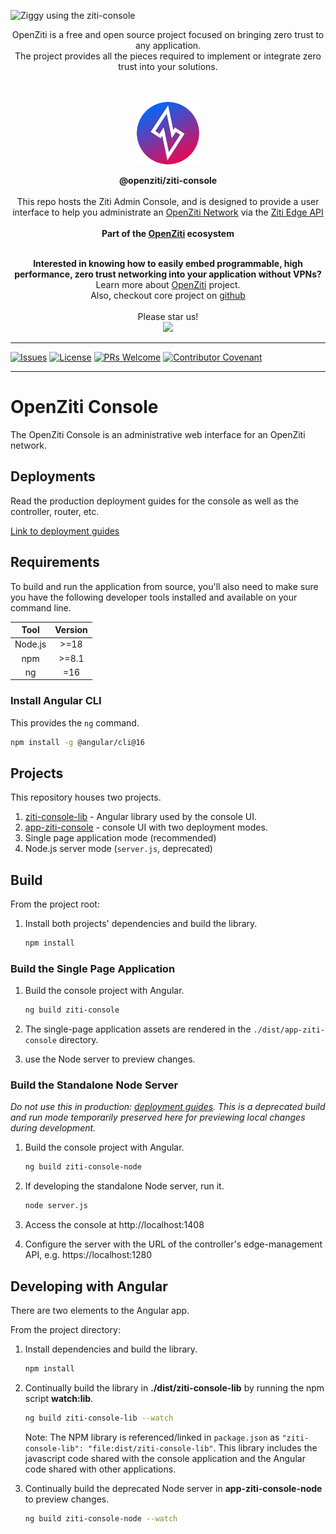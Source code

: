 ![Ziggy using the ziti-console](https://raw.githubusercontent.com/openziti/ziti-console/main/projects/ziti-console-lib/src/lib/assets/banners/ZAC.jpg)

<p align="center" width="100%">
OpenZiti is a free and open source project focused on bringing zero trust to any application.
     <br>
The project provides all the pieces required to implement or integrate zero trust into your solutions.
<br/>
<br/>
     <br>
</p>

<p align="center" width="100%">
<a href="https://openziti.io"><img src="https://github.com/openziti/ziti-console/blob/main/projects/ziti-console-lib/src/lib/assets/icons/android-icon-192x192.png?raw=true" width="100"></a>
</p>

<p align="center">
    <b>
    <a>@openziti/ziti-console</a>
    <br>
    <br>
    </b>
    This repo hosts the Ziti Admin Console, and is designed to provide a user interface to help you administrate an <a href="https://openziti.io">OpenZiti Network</a> via the <a href="https://openziti.io/docs/reference/developer/api/">Ziti Edge API</a>
    <br>
    <br>
    <b>Part of the <a href="https://openziti.io/about">OpenZiti</a> ecosystem</b>
</p>

<p align="center">
    <br>
    <b>Interested in knowing how to easily embed programmable, high performance, zero trust networking into your application without VPNs?</b>
    <br>
    Learn more about <a href="https://openziti.io/about">OpenZiti</a> project.</b>
    <br>
    Also, checkout core project on <a href="https://github.com/openziti">github</a>
<br/>
<br/>
Please star us!
<br/>
<a href="https://github.com/openziti/ziti/stargazers"><img src="https://img.shields.io/github/stars/openziti/ziti?style=flat" ></a>
    </p>

---

[![Issues](https://img.shields.io/github/issues-raw/openziti/ziti-console)](https://github.com/openziti/ziti-console/issues)
[![License](https://img.shields.io/badge/License-Apache%202.0-blue.svg)](https://opensource.org/licenses/Apache-2.0)
[![PRs Welcome](https://img.shields.io/badge/PRs-welcome-brightgreen.svg?style=rounded)](CONTRIBUTING.md)
[![Contributor Covenant](https://img.shields.io/badge/Contributor%20Covenant-v2.0%20adopted-ff69b4.svg)](CODE_OF_CONDUCT.md)

---

# OpenZiti Console

The OpenZiti Console is an administrative web interface for an OpenZiti network.

## Deployments

Read the production deployment guides for the console as well as the controller, router, etc.

[Link to deployment guides](https://openziti.io/docs/category/deployments/)

## Requirements

To build and run the application from source, you'll also need to make sure you have the following developer tools installed and available on your command line.

| Tool        |      Version |
| :---:       | :---:        |
| Node.js     | >=18         |
| npm         | >=8.1        |
| ng          |  =16         |

### Install Angular CLI

This provides the `ng` command.

```bash
npm install -g @angular/cli@16
```

## Projects

This repository houses two projects.

1. [ziti-console-lib](./projects/ziti-console-lib) - Angular library used by the console UI.
1. [app-ziti-console](./projects/app-ziti-console) - console UI with two deployment modes.
1. Single page application mode (recommended)
1. Node.js server mode (`server.js`, deprecated)

## Build

From the project root:

1. Install both projects' dependencies and build the library.

    ```bash
    npm install
    ```

### Build the Single Page Application

1. Build the console project with Angular.

    ```bash
    ng build ziti-console
    ```

1. The single-page application assets are rendered in the `./dist/app-ziti-console` directory.
1. use the Node server to preview changes.

### Build the Standalone Node Server

*Do not use this in production: [deployment guides](https://openziti.io/docs/category/deployments). This is a deprecated build and run mode temporarily preserved here for previewing local changes during development.*

1. Build the console project with Angular.

    ```bash
    ng build ziti-console-node
    ```

1. If developing the standalone Node server, run it.

    ```bash
    node server.js
    ```

1. Access the console at http://localhost:1408
1. Configure the server with the URL of the controller's edge-management API, e.g. https://localhost:1280

## Developing with Angular

There are two elements to the Angular app.

From the project directory:

1. Install dependencies and build the library.

    ```bash
    npm install
    ```

1. Continually build the library in **./dist/ziti-console-lib** by running the npm script **watch:lib**.

    ```bash
    ng build ziti-console-lib --watch
    ```

   Note: The NPM library is referenced/linked in `package.json` as `"ziti-console-lib": "file:dist/ziti-console-lib"`. This library includes the javascript code shared with the console application and the Angular code shared with other applications.

1. Continually build the deprecated Node server in **app-ziti-console-node** to preview changes.

    ```bash
    ng build ziti-console-node --watch
    ```
